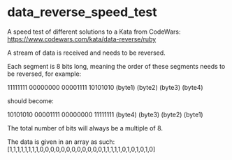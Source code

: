 # data_reverse_speed_test

A speed test of different solutions to a Kata from CodeWars:
https://www.codewars.com/kata/data-reverse/ruby

A stream of data is received and needs to be reversed.

Each segment is 8 bits long, meaning the order of these
segments needs to be reversed, for example:

11111111  00000000  00001111  10101010
 (byte1)   (byte2)   (byte3)   (byte4)

should become:

10101010  00001111  00000000  11111111
 (byte4)   (byte3)   (byte2)   (byte1)

The total number of bits will always be a multiple of 8.

The data is given in an array as such:
[1,1,1,1,1,1,1,1,0,0,0,0,0,0,0,0,0,0,0,0,1,1,1,1,1,0,1,0,1,0,1,0]

